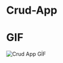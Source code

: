 # Crud-App

# GIF
![Crud App GİF](https://github.com/gokceksinan/Crud-App/assets/140621718/6a263f39-6d8f-4bbf-a1f8-48b6d964d32d)
